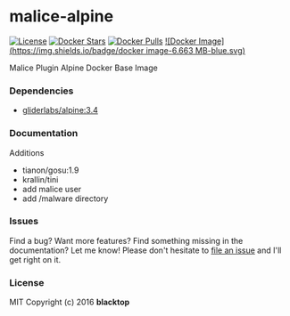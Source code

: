 malice-alpine
=============

[![License](http://img.shields.io/:license-mit-blue.svg)](http://doge.mit-license.org) [![Docker Stars](https://img.shields.io/docker/stars/malice/alpine.svg)](https://hub.docker.com/r/malice/alpine/) [![Docker Pulls](https://img.shields.io/docker/pulls/malice/alpine.svg)](https://hub.docker.com/r/malice/alpine/) [![Docker Image](https://img.shields.io/badge/docker image-6.663 MB-blue.svg)](https://hub.docker.com/r/malice/alpine/)

Malice Plugin Alpine Docker Base Image

### Dependencies

-	[gliderlabs/alpine:3.4](https://index.docker.io/_/gliderlabs/alpine/)

### Documentation

Additions  
 - tianon/gosu:1.9  
 - krallin/tini  
 - add malice user  
 - add /malware directory

### Issues

Find a bug? Want more features? Find something missing in the documentation? Let me know! Please don't hesitate to [file an issue](https://github.com/maliceio/go-docker-base/issues/new) and I'll get right on it.

### License

MIT Copyright (c) 2016 **blacktop**
